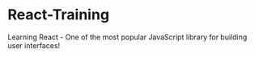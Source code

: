 # React-Training
Learning React - One of the most popular JavaScript library for building user interfaces!
